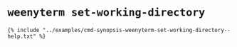 # `weenyterm set-working-directory`

```console
{% include "../examples/cmd-synopsis-weenyterm-set-working-directory--help.txt" %}
```

